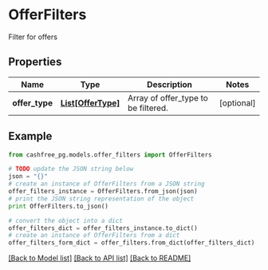 # OfferFilters

Filter for offers

## Properties
Name | Type | Description | Notes
------------ | ------------- | ------------- | -------------
**offer_type** | [**List[OfferType]**](OfferType.md) | Array of offer_type to be filtered. | [optional] 

## Example

```python
from cashfree_pg.models.offer_filters import OfferFilters

# TODO update the JSON string below
json = "{}"
# create an instance of OfferFilters from a JSON string
offer_filters_instance = OfferFilters.from_json(json)
# print the JSON string representation of the object
print OfferFilters.to_json()

# convert the object into a dict
offer_filters_dict = offer_filters_instance.to_dict()
# create an instance of OfferFilters from a dict
offer_filters_form_dict = offer_filters.from_dict(offer_filters_dict)
```
[[Back to Model list]](../README.md#documentation-for-models) [[Back to API list]](../README.md#documentation-for-api-endpoints) [[Back to README]](../README.md)


